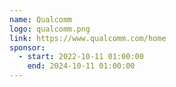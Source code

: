 ```yaml
---
name: Qualcomm
logo: qualcomm.png
link: https://www.qualcomm.com/home
sponsor:
  - start: 2022-10-11 01:00:00
    end: 2024-10-11 01:00:00
---
```

